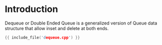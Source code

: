 # Introduction

Dequeue or Double Ended Queue is a generalized version of Queue data
structure that allow inset and delete at both ends.

```c
{{ include_file('dequeue.cpp') }}
```
